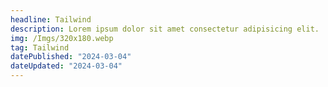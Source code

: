 ```yaml
---
headline: Tailwind
description: Lorem ipsum dolor sit amet consectetur adipisicing elit.
img: /Imgs/320x180.webp
tag: Tailwind
datePublished: "2024-03-04"
dateUpdated: "2024-03-04"
---
```

